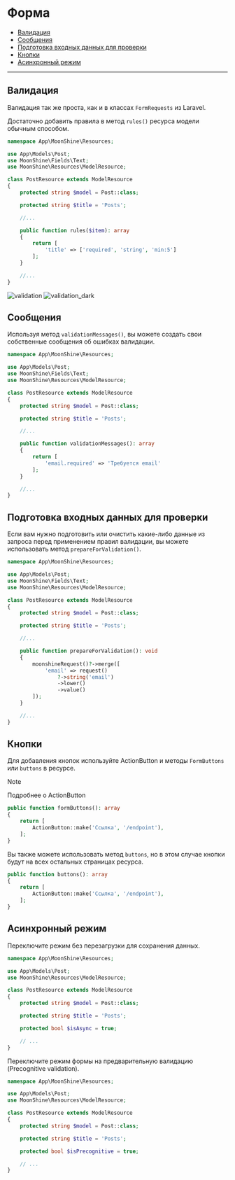 # Форма

  - [Валидация](#validation)
  - [Сообщения](#messages)
  - [Подготовка входных данных для проверки](#prepare)
  - [Кнопки](#buttons)
  - [Асинхронный режим](#async)

---

<a name="validation"></a>
## Валидация

Валидация так же проста, как и в классах `FormRequests` из Laravel.

Достаточно добавить правила в метод `rules()` ресурса модели обычным способом.

```php
namespace App\MoonShine\Resources;

use App\Models\Post;
use MoonShine\Fields\Text;
use MoonShine\Resources\ModelResource;

class PostResource extends ModelResource
{
    protected string $model = Post::class;

    protected string $title = 'Posts';

    //...

    public function rules($item): array
    {
        return [
            'title' => ['required', 'string', 'min:5']
        ];
    }

    //...
}
```

![validation](https://raw.githubusercontent.com/moonshine-software/doc/2.x/resources/screenshots/validation.png)
![validation_dark](https://raw.githubusercontent.com/moonshine-software/doc/2.x/resources/screenshots/validation_dark.png)

<a name="messages"></a>
## Сообщения

Используя метод `validationMessages()`, вы можете создать свои собственные сообщения об ошибках валидации.

```php
namespace App\MoonShine\Resources;

use App\Models\Post;
use MoonShine\Fields\Text;
use MoonShine\Resources\ModelResource;

class PostResource extends ModelResource
{
    protected string $model = Post::class;

    protected string $title = 'Posts';

    //...

    public function validationMessages(): array
    {
        return [
            'email.required' => 'Требуется email'
        ];
    }

    //...
}
```

<a name="prepare"></a>
## Подготовка входных данных для проверки

Если вам нужно подготовить или очистить какие-либо данные из запроса перед применением правил валидации, вы можете использовать метод `prepareForValidation()`.

```php
namespace App\MoonShine\Resources;

use App\Models\Post;
use MoonShine\Fields\Text;
use MoonShine\Resources\ModelResource;

class PostResource extends ModelResource
{
    protected string $model = Post::class;

    protected string $title = 'Posts';

    //...

    public function prepareForValidation(): void
    {
        moonshineRequest()?->merge([
            'email' => request()
                ?->string('email')
                ->lower()
                ->value()
        ]);
    }

    //...
}
```

<a name="buttons"></a>
## Кнопки

Для добавления кнопок используйте ActionButton и методы `FormButtons` или `buttons` в ресурсе.

> [!NOTE]
> Подробнее о ActionButton

```php
public function formButtons(): array
{
    return [
        ActionButton::make('Ссылка', '/endpoint'),
    ];
}
```

Вы также можете использовать метод `buttons`, но в этом случае кнопки будут на всех остальных страницах ресурса.

```php
public function buttons(): array
{
    return [
        ActionButton::make('Ссылка', '/endpoint'),
    ];
}
```

<a name="async"></a>
## Асинхронный режим

Переключите режим без перезагрузки для сохранения данных.

```php
namespace App\MoonShine\Resources;

use App\Models\Post;
use MoonShine\Resources\ModelResource;

class PostResource extends ModelResource
{
    protected string $model = Post::class;

    protected string $title = 'Posts';

    protected bool $isAsync = true;

    // ...
}
```

Переключите режим формы на предварительную валидацию (Precognitive validation).

```php
namespace App\MoonShine\Resources;

use App\Models\Post;
use MoonShine\Resources\ModelResource;

class PostResource extends ModelResource
{
    protected string $model = Post::class;

    protected string $title = 'Posts';

    protected bool $isPrecognitive = true;

    // ...
}
```
